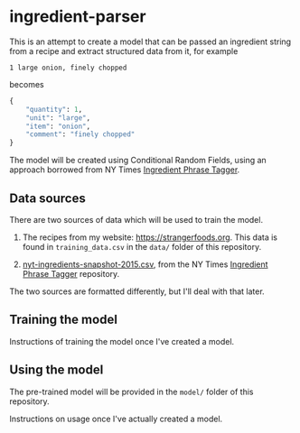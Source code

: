 # ingredient-parser

This is an attempt to create a model that can be passed an ingredient string from a recipe and extract structured data from it, for example

```
1 large onion, finely chopped
```

becomes

```python
{
    "quantity": 1,
    "unit": "large",
    "item": "onion",
    "comment": "finely chopped"
}
```
The model will be created using Conditional Random Fields, using an approach borrowed from NY Times [Ingredient Phrase Tagger](https://github.com/NYTimes/ingredient-phrase-tagger).

## Data sources

There are two sources of data which will be used to train the model.

1. The recipes from my website: https://strangerfoods.org. This data is found in  ```training_data.csv``` in the ```data/``` folder of this repository.

2. [nyt-ingredients-snapshot-2015.csv](https://github.com/nytimes/ingredient-phrase-tagger/blob/master/nyt-ingredients-snapshot-2015.csv), from the NY Times [Ingredient Phrase Tagger](https://github.com/NYTimes/ingredient-phrase-tagger) repository.

The two sources are formatted differently, but I'll deal with that later.

## Training the model

Instructions of training the model once I've created a model.

## Using the model

The pre-trained model will be provided in the ```model/``` folder of this repository.

Instructions on usage once I've actually created a model.

